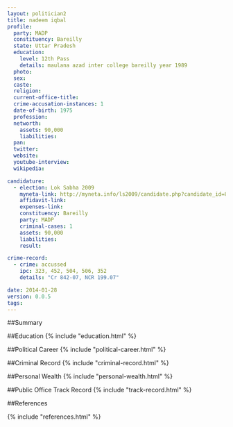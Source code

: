 ```yaml
---
layout: politician2
title: nadeem iqbal
profile: 
  party: MADP
  constituency: Bareilly
  state: Uttar Pradesh
  education: 
    level: 12th Pass
    details: maulana azad inter college bareilly year 1989
  photo: 
  sex: 
  caste: 
  religion: 
  current-office-title: 
  crime-accusation-instances: 1
  date-of-birth: 1975
  profession: 
  networth: 
    assets: 90,000
    liabilities: 
  pan: 
  twitter: 
  website: 
  youtube-interview: 
  wikipedia: 

candidature: 
  - election: Lok Sabha 2009
    myneta-link: http://myneta.info/ls2009/candidate.php?candidate_id=8689
    affidavit-link: 
    expenses-link: 
    constituency: Bareilly 
    party: MADP
    criminal-cases: 1
    assets: 90,000
    liabilities: 
    result:  

crime-record: 
  - crime: accussed
    ipc: 323, 452, 504, 506, 352
    details: "Cr 842-07, NCR 199.07" 

date: 2014-01-28
version: 0.0.5
tags: 
---
```

##Summary


##Education
{% include "education.html" %}


##Political Career
{% include "political-career.html" %}


##Criminal Record
{% include "criminal-record.html" %}


##Personal Wealth
{% include "personal-wealth.html" %}


##Public Office Track Record
{% include "track-record.html" %}


##References


{% include "references.html" %}